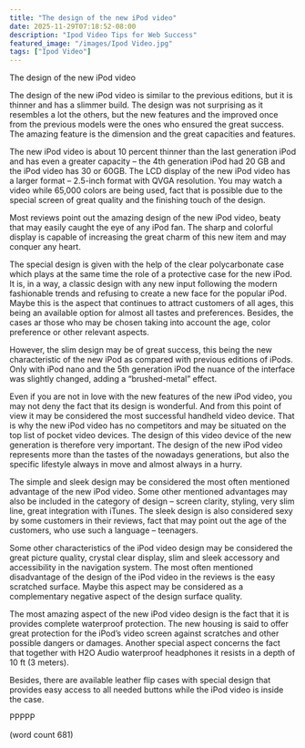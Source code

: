 ```yaml
---
title: "The design of the new iPod video"
date: 2025-11-29T07:18:52-08:00
description: "Ipod Video Tips for Web Success"
featured_image: "/images/Ipod Video.jpg"
tags: ["Ipod Video"]
---
```


The design of the new iPod video
      
      
The design of the new iPod video is similar to the previous editions, but it is thinner and has a slimmer build. The design was not surprising as it resembles a lot the others, but the new features and the improved once from the previous models were the ones who ensured the great success. The amazing feature is the dimension and the great capacities and features. 
      
The new iPod video is about 10 percent thinner than the last generation iPod and has even a greater capacity – the 4th generation iPod had 20 GB and the iPod video has 30 or 60GB. The LCD display of the new iPod video has a larger format – 2.5-inch format with QVGA resolution. You may watch a video while 65,000 colors are being used, fact that is possible due to the special screen of great quality and the finishing touch of the design. 
      
Most reviews point out the amazing design of the new iPod video, beaty that may easily caught the eye of any iPod fan. The sharp and colorful display is capable of increasing the great charm of this new item and may conquer any heart. 
      
The special design is given with the help of the clear polycarbonate case which plays at the same time the role of a protective case for the new iPod. It is, in a way, a classic design with any new input following the modern fashionable trends and refusing to create a new face for the popular iPod. Maybe this is the aspect that continues to attract customers of all ages, this being an available option for almost all tastes and preferences. Besides, the cases ar those who may be chosen taking into account the age, color preference or other relevant aspects.
      
However, the slim design may be of great success, this being the new characteristic of the new iPod as compared with previous editions of iPods. Only with iPod nano and the 5th generation iPod the nuance of the interface was slightly changed, adding a “brushed-metal” effect. 
      
Even if you are not in love with the new features of the new iPod video, you may not deny the fact that its design is wonderful. And from this point of view it may be considered the most successful handheld video device. That is why the new iPod video has no competitors and may be situated on the top list of pocket video devices. The design of this video device of the new generation is therefore very important. The design of the new iPod video represents more than the tastes of the nowadays generations, but also the specific lifestyle always in move and almost always in a hurry. 
      
The simple and sleek design may be considered the most often mentioned advantage of the new iPod video. Some other mentioned advantages may also be included in the category of design – screen clarity, styling, very slim line, great integration with iTunes. The sleek design is also considered sexy by some customers in their reviews, fact that may point out the age of the customers, who use such a language – teenagers. 
     
Some other characteristics of the iPod video design may be considered the great picture quality, crystal clear display, slim and sleek accessory and accessibility in the navigation system. The most often mentioned disadvantage of the design of the iPod video in the reviews is the easy scratched surface. Maybe this aspect may be considered as a complementary negative aspect of the design surface quality. 
      
The most amazing aspect of the new iPod video design is the fact that it is provides complete waterproof protection. The new housing is said to offer great protection for the iPod’s video screen against scratches and other possible dangers or damages. Another special aspect concerns the fact that together with H2O Audio waterproof headphones it resists in a depth of 10 ft (3 meters). 
      
Besides, there are available leather flip cases with special design that provides easy access to all needed buttons while the iPod video is inside the case. 
      
PPPPP

(word count 681)

